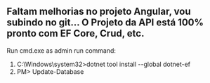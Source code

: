 
Faltam melhorias no projeto Angular, vou subindo no git...
O Projeto da API está 100% pronto com EF Core, Crud, etc.
----------------------------------------
Run cmd.exe as admin
run command:
1. C:\Windows\system32>dotnet tool install --global dotnet-ef
2. PM> Update-Database
